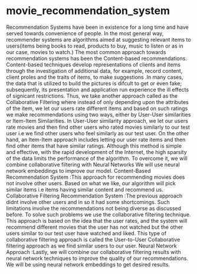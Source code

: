 # movie_recommendation_system
Recommendation Systems have been in existence for a long time and have served towards convenience of people. In the most general way, recommender systems are algorithms aimed at suggesting relevant items to users(items being books to read, products to buy, music to listen or as in our case, movies to watch.) The most common approach towards recommendation systems has been the Content-based recommendations. Content-based techniques develop representations of clients and items through the investigation of additional data, for example, record content, client proles and the traits of items, to make suggestions .In many cases, the data that is utilized to build the pictures is difcult to get or even fake; subsequently, its presentation and application run experience the ill effects of signicant restrictions. Thus, we take another approach called as the Collaborative Filtering where instead of only depending upon the attributes of the item, we let our users rate different items and based on such ratings we make recommendations using two ways, either by User-User similarities or Item-Item Similarities. In User-User similarity approach, we let our users rate movies and then find other users who rated movies similarly to our test user i.e we find other users who feel similarly as our test user. On the other hand, an Item-Item approach includes letting our user rate items and then find other items that have similar ratings. Although this method is simple and effective, with the rapid development of the Internet, the high sparsity of the data limits the performance of the algorithm. To overcome it, we will combine collaborative filtering with Neural Networks We will use neural network embeddings to improve our model.
Content-Based Recommendation System :This approach for recommending movies does not involve other users. Based on what we like, our algorithm will pick similar items i.e items having similar content and recommend us.
Collaborative Filtering Recommendation System :The previous approach didnt involve other users and in so it had some shortcomings. Such limitations involve the recommendations not being diverse as discussed before. To solve such problems we use the collaborative filtering technique. This approach is based on the idea that the user rates, and the system will recommend different movies that the user has not watched but the other users similar to our test user have watched and liked. This type of collaborative filtering approach is called the User-to-User Collaborative filtering approach as we find similar users to our user.
Neural Network Approach :Lastly, we will combine our collaborative filtering results with neural network techniques to improve the quality of our recommendations. We will be using neural network embeddings to get desired results.
